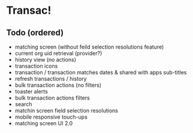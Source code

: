 # Transac!

## Todo (ordered)

- matching screen (without feild selection resolutions feature)
- current org uid retrieval (provider?)
- history view (no actions)
- transaction icons
- transaction / transaction matches dates & shared with apps sub-titles
- refresh transactions / history
- bulk transaction actions (no filters)
- toaster alerts
- bulk transaction actions filters
- search
- matchin screen field selection resolutions
- mobile responsive touch-ups
- matching screen UI 2.0
